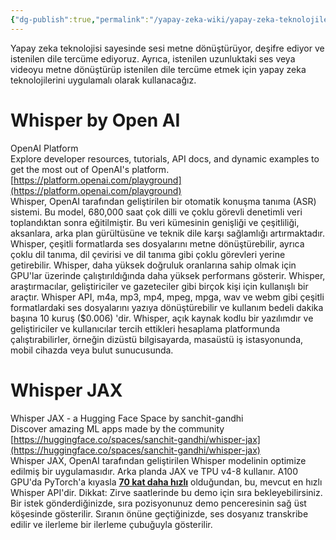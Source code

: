 ```yaml
---
{"dg-publish":true,"permalink":"/yapay-zeka-wiki/yapay-zeka-teknolojileri-ile-ses-desifre/"}
---
```


Yapay zeka teknolojisi sayesinde sesi metne dönüştürüyor, deşifre ediyor ve istenilen dile tercüme ediyoruz. Ayrıca, istenilen uzunluktaki ses veya videoyu metne dönüştürüp istenilen dile tercüme etmek için yapay zeka teknolojilerini uygulamalı olarak kullanacağız.
# **Whisper by Open AI**

OpenAI Platform  
Explore developer resources, tutorials, API docs, and dynamic examples to get the most out of OpenAI's platform.  
[https://platform.openai.com/playground](https://platform.openai.com/playground)  
Whisper, OpenAI tarafından geliştirilen bir otomatik konuşma tanıma (ASR) sistemi. Bu model, 680,000 saat çok dilli ve çoklu görevli denetimli veri toplandıktan sonra eğitilmiştir. Bu veri kümesinin genişliği ve çeşitliliği, aksanlara, arka plan gürültüsüne ve teknik dile karşı sağlamlığı artırmaktadır. Whisper, çeşitli formatlarda ses dosyalarını metne dönüştürebilir, ayrıca çoklu dil tanıma, dil çevirisi ve dil tanıma gibi çoklu görevleri yerine getirebilir. Whisper, daha yüksek doğruluk oranlarına sahip olmak için GPU'lar üzerinde çalıştırıldığında daha yüksek performans gösterir. Whisper, araştırmacılar, geliştiriciler ve gazeteciler gibi birçok kişi için kullanışlı bir araçtır. Whisper API, m4a, mp3, mp4, mpeg, mpga, wav ve webm gibi çeşitli formatlardaki ses dosyalarını yazıya dönüştürebilir ve kullanım bedeli dakika başına 10 kuruş ($0.006) 'dir. Whisper, açık kaynak kodlu bir yazılımdır ve geliştiriciler ve kullanıcılar tercih ettikleri hesaplama platformunda çalıştırabilirler, örneğin dizüstü bilgisayarda, masaüstü iş istasyonunda, mobil cihazda veya bulut sunucusunda.
# **Whisper JAX**

Whisper JAX - a Hugging Face Space by sanchit-gandhi  
Discover amazing ML apps made by the community  
[https://huggingface.co/spaces/sanchit-gandhi/whisper-jax](https://huggingface.co/spaces/sanchit-gandhi/whisper-jax)  
Whisper JAX, OpenAI tarafından geliştirilen Whisper modelinin optimize edilmiş bir uygulamasıdır. Arka planda JAX ve TPU v4-8 kullanır. A100 GPU'da PyTorch'a kıyasla [**70 kat daha hızlı**](https://github.com/sanchit-gandhi/whisper-jax#benchmarks) olduğundan, bu, mevcut en hızlı Whisper API'dir.
Dikkat: Zirve saatlerinde bu demo için sıra bekleyebilirsiniz. Bir istek gönderdiğinizde, sıra pozisyonunuz demo penceresinin sağ üst köşesinde gösterilir. Sıranın önüne geçtiğinizde, ses dosyanız transkribe edilir ve ilerleme bir ilerleme çubuğuyla gösterilir.